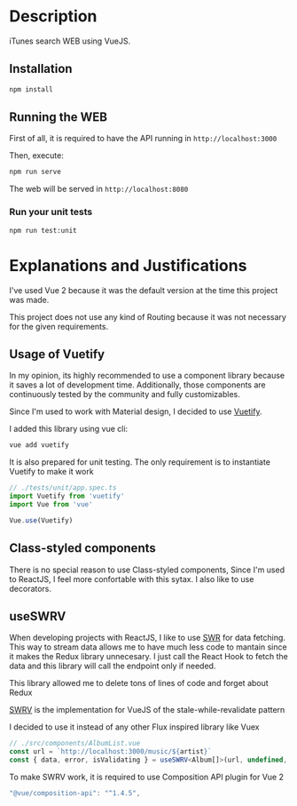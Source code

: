 # Description
iTunes search WEB using VueJS.

## Installation
```bash
npm install
```

## Running the WEB

First of all, it is required to have the API running in `http://localhost:3000`

Then, execute:

```bash
npm run serve
```

The web will be served in `http://localhost:8080`

### Run your unit tests
```
npm run test:unit
```

# Explanations and Justifications

I've used Vue 2 because it was the default version at the time this project was made.

This project does not use any kind of Routing because it was not necessary for the given requirements.

## Usage of Vuetify

In my opinion, its highly recommended to use a component library because it saves a lot of development time. Additionally, those components are continuously tested by the community and fully customizables.

Since I'm used to work with Material design, I decided to use [Vuetify](https://vuetifyjs.com/en/).

I added this library using vue cli:

```bash
vue add vuetify
```

It is also prepared for unit testing. The only requirement is to instantiate Vuetify to make it work

```ts
// ./tests/unit/app.spec.ts
import Vuetify from 'vuetify'
import Vue from 'vue'

Vue.use(Vuetify)
```

## Class-styled components

There is no special reason to use Class-styled components, Since I'm used to ReactJS, I feel more confortable with this sytax. I also like to use decorators.

## useSWRV

When developing projects with ReactJS, I like to use [SWR](https://swr.vercel.app/) for data fetching. This way to stream data allows me to have much less code to mantain since it makes the Redux library unnecesary. I just call the React Hook to fetch the data and this library will call the endpoint only if needed.

This library allowed me to delete tons of lines of code and forget about Redux

[SWRV](https://github.com/Kong/swrv) is the implementation for VueJS of the stale-while-revalidate pattern

I decided to use it instead of any other Flux inspired library like Vuex

```ts
// ./src/components/AlbumList.vue
const url = `http://localhost:3000/music/${artist}`
const { data, error, isValidating } = useSWRV<Album[]>(url, undefined, { revalidateOnFocus: false })
```

To make SWRV work, it is required to use Composition API plugin for Vue 2

```js
"@vue/composition-api": "^1.4.5",
```

